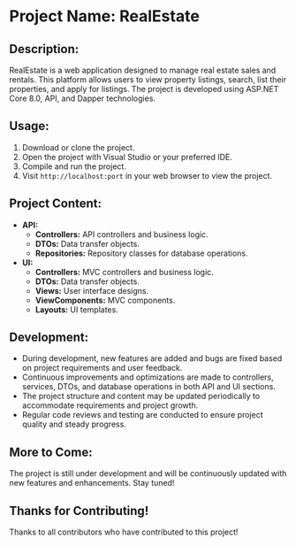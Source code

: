 # Project Name: RealEstate

## Description:
RealEstate is a web application designed to manage real estate sales and rentals. This platform allows users to view property listings, search, list their properties, and apply for listings. The project is developed using ASP.NET Core 8.0, API, and Dapper technologies.

## Usage:
1. Download or clone the project.
2. Open the project with Visual Studio or your preferred IDE.
3. Compile and run the project.
4. Visit `http://localhost:port` in your web browser to view the project.

## Project Content:
- **API:**
  - **Controllers:** API controllers and business logic.
  - **DTOs:** Data transfer objects.
  - **Repositories:** Repository classes for database operations.
- **UI:**
  - **Controllers:** MVC controllers and business logic.
  - **DTOs:** Data transfer objects.
  - **Views:** User interface designs.
  - **ViewComponents:** MVC components.
  - **Layouts:** UI templates.

## Development:
- During development, new features are added and bugs are fixed based on project requirements and user feedback.
- Continuous improvements and optimizations are made to controllers, services, DTOs, and database operations in both API and UI sections.
- The project structure and content may be updated periodically to accommodate requirements and project growth.
- Regular code reviews and testing are conducted to ensure project quality and steady progress.

## More to Come:
The project is still under development and will be continuously updated with new features and enhancements. Stay tuned!

## Thanks for Contributing!
Thanks to all contributors who have contributed to this project!
